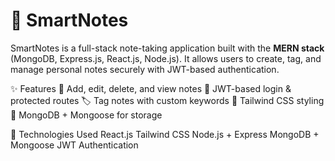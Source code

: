 # 📘 SmartNotes

SmartNotes is a full-stack note-taking application built with the **MERN stack** (MongoDB, Express.js, React.js, Node.js). It allows users to create, tag, and manage personal notes securely with JWT-based authentication.

✨ Features
📝 Add, edit, delete, and view notes
🔐 JWT-based login & protected routes
🏷️ Tag notes with custom keywords
🎨 Tailwind CSS styling
💾 MongoDB + Mongoose for storage


🚀 Technologies Used
React.js
Tailwind CSS
Node.js + Express
MongoDB + Mongoose
JWT Authentication

